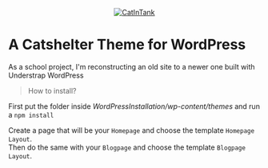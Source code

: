 <p align="center"><a href="http://thefpsninja.se"><img src="https://static.boredpanda.com/blog/wp-content/uploads/2017/01/cat-playhouse-scratching-toy-suckuk-fb4-png__700.jpg" title="CatInTank" alt="CatInTank"></a></p>
<!-- [![CatInTank](https://static.boredpanda.com/blog/wp-content/uploads/2017/01/cat-playhouse-scratching-toy-suckuk-fb4-png__700.jpg)](http://thefpsninja.se) -->

# A Catshelter Theme for WordPress
As a school project, I'm reconstructing an old site to a newer one built with Understrap WordPress

> How to install?

First put the folder inside *WordPressInstallation/wp-content/themes* and run a `npm install`

Create a page that will be your `Homepage` and choose the template `Homepage Layout`.<br>
Then do the same with your `Blogpage` and choose the template `Blogpage Layout`.